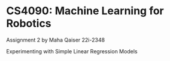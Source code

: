 # CS4090: Machine Learning for Robotics
Assignment 2 by Maha Qaiser 22i-2348

Experimenting with Simple Linear Regression Models
